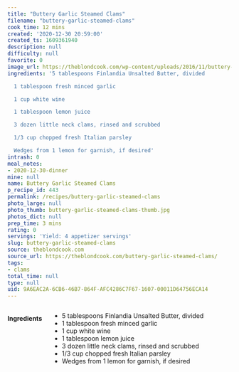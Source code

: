 ```yaml
---
title: "Buttery Garlic Steamed Clams"
filename: "buttery-garlic-steamed-clams"
cook_time: 12 mins
created: '2020-12-30 20:59:00'
created_ts: 1609361940
description: null
difficulty: null
favorite: 0
image_url: https://theblondcook.com/wp-content/uploads/2016/11/buttery-garlic-steamed-clams-3-204x300.jpg
ingredients: '5 tablespoons Finlandia Unsalted Butter, divided

  1 tablespoon fresh minced garlic

  1 cup white wine

  1 tablespoon lemon juice

  3 dozen little neck clams, rinsed and scrubbed

  1/3 cup chopped fresh Italian parsley

  Wedges from 1 lemon for garnish, if desired'
intrash: 0
meal_notes:
- 2020-12-30-dinner
mine: null
name: Buttery Garlic Steamed Clams
p_recipe_id: 443
permalink: /recipes/buttery-garlic-steamed-clams
photo_large: null
photo_thumb: buttery-garlic-steamed-clams-thumb.jpg
photos_dict: null
prep_time: 3 mins
rating: 0
servings: 'Yield: 4 appetizer servings'
slug: buttery-garlic-steamed-clams
source: theblondcook.com
source_url: https://theblondcook.com/buttery-garlic-steamed-clams/
tags:
- clams
total_time: null
type: null
uid: 9A6EAC2A-6CB6-46B7-864F-AFC4286C7F67-1607-00011D64756ECA14
---
```

<div class="large-8 medium-7 columns" id="writeup">	</div><!-- #writeup -->
</div><!-- #row-one -->
<div class="row" id="row-two">	<div class="medium-4 small-5 columns" id="ingredients"><h4>Ingredients</h4><div class="box box-ingredients content"><ul>
<li>5 tablespoons Finlandia Unsalted Butter, divided</li>
<li>1 tablespoon fresh minced garlic</li>
<li>1 cup white wine</li>
<li>1 tablespoon lemon juice</li>
<li>3 dozen little neck clams, rinsed and scrubbed</li>
<li>1/3 cup chopped fresh Italian parsley</li>
<li>Wedges from 1 lemon for garnish, if desired</li>
</ul>
</div>	</div>	<div class="medium-6 small-7 columns" id="directions">	</div>